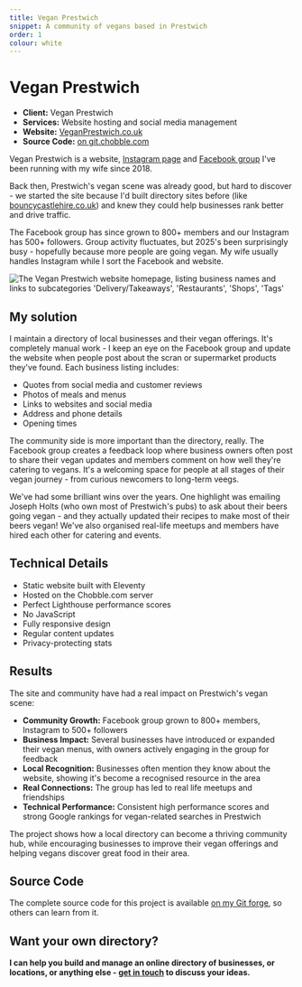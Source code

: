 ```yaml
---
title: Vegan Prestwich
snippet: A community of vegans based in Prestwich
order: 1
colour: white
---
```


# Vegan Prestwich

- **Client:** Vegan Prestwich
- **Services:** Website hosting and social media management
- **Website:** [VeganPrestwich.co.uk](https://veganprestwich.co.uk)
- **Source Code:** [on git.chobble.com](https://git.chobble.com/hosted-by-chobble/vegan-prestwich)

Vegan Prestwich is a website, [Instagram page](https://www.instagram.com/veganprestwich) and [Facebook group](https://www.facebook.com/groups/veganprestwich) I've been running with my wife since 2018.

Back then, Prestwich's vegan scene was already good, but hard to discover - we started the site because I'd built directory sites before (like [bouncycastlehire.co.uk](https://www.bouncycastlehire.co.uk)) and knew they could help businesses rank better and drive traffic.

The Facebook group has since grown to 800+ members and our Instagram has 500+ followers. Group activity fluctuates, but 2025's been surprisingly busy - hopefully because more people are going vegan. My wife usually handles Instagram while I sort the Facebook and website.

![The Vegan Prestwich website homepage, listing business names and links to subcategories 'Delivery/Takeaways', 'Restaurants', 'Shops', 'Tags'](/assets/examples/vegan-prestwich.png)

## My solution

I maintain a directory of local businesses and their vegan offerings. It's completely manual work - I keep an eye on the Facebook group and update the website when people post about the scran or supermarket products they've found. Each business listing includes:

- Quotes from social media and customer reviews
- Photos of meals and menus
- Links to websites and social media
- Address and phone details
- Opening times

The community side is more important than the directory, really. The Facebook group creates a feedback loop where business owners often post to share their vegan updates and members comment on how well they're catering to vegans. It's a welcoming space for people at all stages of their vegan journey - from curious newcomers to long-term veegs.

We've had some brilliant wins over the years. One highlight was emailing Joseph Holts (who own most of Prestwich's pubs) to ask about their beers going vegan - and they actually updated their recipes to make most of their beers vegan! We've also organised real-life meetups and members have hired each other for catering and events.

## Technical Details

- Static website built with Eleventy
- Hosted on the Chobble.com server
- Perfect Lighthouse performance scores
- No JavaScript
- Fully responsive design
- Regular content updates
- Privacy-protecting stats

## Results

The site and community have had a real impact on Prestwich's vegan scene:

- **Community Growth:** Facebook group grown to 800+ members, Instagram to 500+ followers
- **Business Impact:** Several businesses have introduced or expanded their vegan menus, with owners actively engaging in the group for feedback
- **Local Recognition:** Businesses often mention they know about the website, showing it's become a recognised resource in the area
- **Real Connections:** The group has led to real life meetups and friendships
- **Technical Performance:** Consistent high performance scores and strong Google rankings for vegan-related searches in Prestwich

The project shows how a local directory can become a thriving community hub, while encouraging businesses to improve their vegan offerings and helping vegans discover great food in their area.

## Source Code

The complete source code for this project is available [on my Git forge](https://git.chobble.com/hosted-by-chobble/vegan-prestwich), so others can learn from it.

## Want your own directory?

**I can help you build and manage an online directory of businesses, or locations, or anything else - [get in touch](/contact/) to discuss your ideas.**
